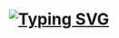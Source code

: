 # <h1 align="center"> [![Typing SVG](<https://readme-typing-svg.herokuapp.com/?color=ffffff&size=35&center=true&vCenter=true&width=1000&lines=Seja+bem+vindo(a)+ao+Bootcamp+da+Blue+Edtech!>)](https://git.io/typing-svg) </h1>